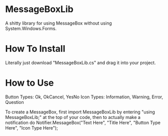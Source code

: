# MessageBoxLib
A shitty library for using MessageBox without using System.Windows.Forms.
# How To Install
Literally just download "MessageBoxLib.cs" and drag it into your project.
# How to Use
Button Types: Ok, OkCancel, YesNo
Icon Types: Information, Warning, Error, Question

To create a MessageBox, first import MessageBoxLib by entering "using MessageBoxLib;" at the top of your code, then to actually make a notification do 
Notifier.MessageBox("Text Here", "Title Here", "Button Type Here", "Icon Type Here");
